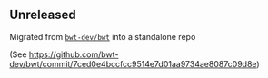 ## Unreleased

Migrated from [`bwt-dev/bwt`](https://github.com/bwt-dev/bwt) into a standalone repo

(See https://github.com/bwt-dev/bwt/commit/7ced0e4bccfcc9514e7d01aa9734ae8087c09d8e)
